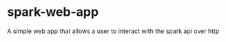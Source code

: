 spark-web-app
=============

A simple web app that allows a user to interact with the spark api over http
